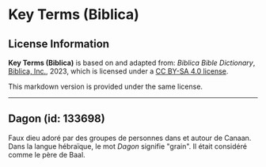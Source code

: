 # Key Terms (Biblica)

## License Information

**Key Terms (Biblica)** is based on and adapted from: _Biblica Bible Dictionary_, [Biblica, Inc.](https://www.biblica.com/), 2023, which is licensed under a [CC BY-SA 4.0 license](https://creativecommons.org/licenses/by-sa/4.0/legalcode.en).

This markdown version is provided under the same license.



--------------------------------

## Dagon (id: 133698)

Faux dieu adoré par des groupes de personnes dans et autour de Canaan. Dans la langue hébraïque, le mot *Dagon* signifie "grain". Il était considéré comme le père de Baal.


